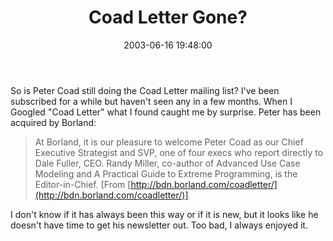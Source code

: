 ﻿---
layout: post
title: "Coad Letter Gone?"
comments: false
date: 2003-06-16 19:48:00
categories:
 - Technology
subtext-id: 8bf3a1b8-7190-4266-a224-1465018ccf18
alias: /blog/Coad-Letter-Gone.aspx
---


So is Peter Coad still doing the Coad Letter mailing list? I've been subscribed for a while but haven't seen any in a few months. When I Googled "Coad Letter" what I found caught me by surprise. Peter has been acquired by Borland:

> At Borland, it is our pleasure to welcome Peter Coad as our Chief Executive Strategist and SVP, one of four execs who report directly to Dale Fuller, CEO. Randy Miller, co-author of Advanced Use Case Modeling and A Practical Guide to Extreme Programming, is the Editor-in-Chief. [From [http://bdn.borland.com/coadletter/](http://bdn.borland.com/coadletter/)]

I don't know if it has always been this way or if it is new, but it looks like he doesn't have time to get his newsletter out. Too bad, I always enjoyed it.
